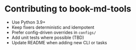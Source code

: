 # Contributing to book-md-tools

- Use Python 3.9+
- Keep fixers deterministic and idempotent
- Prefer config-driven overrides in `configs/`
- Add unit tests where possible (TBD)
- Update README when adding new CLI or tasks
